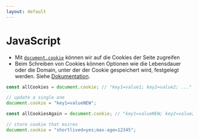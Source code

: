 ```yaml
---
layout: default
---
```


# JavaScript <SubHeading text="Cookies"/>

<div class="grid grid-cols-12 gap-6">
<div class="col-span-12">

- Mit [`document.cookie`](https://developer.mozilla.org/en-US/docs/Web/API/Document/cookie) können wir auf die Cookies der Seite zugreifen
- Beim Schreiben von Cookies können Optionen wie die Lebensdauer oder die Domain, unter der der Cookie gespeichert wird, festgelegt werden. Siehe [Dokumentation](https://developer.mozilla.org/en-US/docs/Web/API/Document/cookie#write_a_new_cookie).

</div>
<div class="col-span-12">

```js
const allCookies = document.cookie; // "key1=value1; key2=value2; ..."

// update a single one
document.cookie = "key1=valueNEW";

const allCookiesAgain = document.cookie; // "key1=valueNEW; key2=value2; ..."

// store cookie that exires
document.cookie = "shortlived=yes;max-age=12345";
```

</div>
</div>

<PageNumber/>
